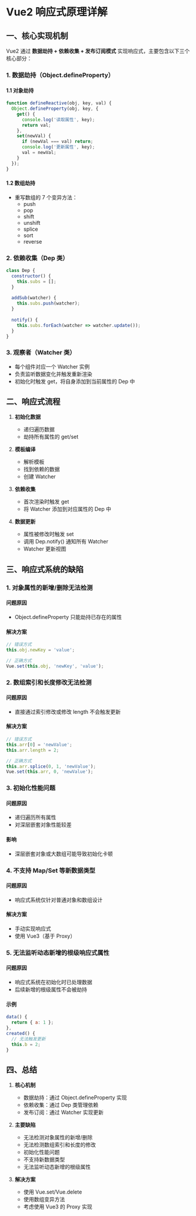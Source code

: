 # Vue2 响应式原理详解

## 一、核心实现机制

Vue2 通过 **数据劫持 + 依赖收集 + 发布订阅模式** 实现响应式，主要包含以下三个核心部分：

### 1. 数据劫持（Object.defineProperty）

#### 1.1 对象劫持
```javascript
function defineReactive(obj, key, val) {
  Object.defineProperty(obj, key, {
    get() {
      console.log('读取属性', key);
      return val;
    },
    set(newVal) {
      if (newVal === val) return;
      console.log('更新属性', key);
      val = newVal;
    }
  });
}
```

#### 1.2 数组劫持
- 重写数组的 7 个变异方法：
  - push
  - pop
  - shift
  - unshift
  - splice
  - sort
  - reverse

### 2. 依赖收集（Dep 类）

```javascript
class Dep {
  constructor() {
    this.subs = [];
  }
  
  addSub(watcher) {
    this.subs.push(watcher);
  }
  
  notify() {
    this.subs.forEach(watcher => watcher.update());
  }
}
```

### 3. 观察者（Watcher 类）
- 每个组件对应一个 Watcher 实例
- 负责监听数据变化并触发重新渲染
- 初始化时触发 get，将自身添加到当前属性的 Dep 中

## 二、响应式流程

1. **初始化数据**
   - 递归遍历数据
   - 劫持所有属性的 get/set

2. **模板编译**
   - 解析模板
   - 找到依赖的数据
   - 创建 Watcher

3. **依赖收集**
   - 首次渲染时触发 get
   - 将 Watcher 添加到对应属性的 Dep 中

4. **数据更新**
   - 属性被修改时触发 set
   - 调用 Dep.notify() 通知所有 Watcher
   - Watcher 更新视图

## 三、响应式系统的缺陷

### 1. 对象属性的新增/删除无法检测

#### 问题原因
- Object.defineProperty 只能劫持已存在的属性

#### 解决方案
```javascript
// 错误方式
this.obj.newKey = 'value';

// 正确方式
Vue.set(this.obj, 'newKey', 'value');
```

### 2. 数组索引和长度修改无法检测

#### 问题原因
- 直接通过索引修改或修改 length 不会触发更新

#### 解决方案
```javascript
// 错误方式
this.arr[0] = 'newValue';
this.arr.length = 2;

// 正确方式
this.arr.splice(0, 1, 'newValue');
Vue.set(this.arr, 0, 'newValue');
```

### 3. 初始化性能问题

#### 问题原因
- 递归遍历所有属性
- 对深层嵌套对象性能较差

#### 影响
- 深层嵌套对象或大数组可能导致初始化卡顿

### 4. 不支持 Map/Set 等新数据类型

#### 问题原因
- 响应式系统仅针对普通对象和数组设计

#### 解决方案
- 手动实现响应式
- 使用 Vue3（基于 Proxy）

### 5. 无法监听动态新增的根级响应式属性

#### 问题原因
- 响应式系统在初始化时已处理数据
- 后续新增的根级属性不会被劫持

#### 示例
```javascript
data() {
  return { a: 1 };
},
created() {
  // 无法触发更新
  this.b = 2;
}
```

## 四、总结

1. **核心机制**
   - 数据劫持：通过 Object.defineProperty 实现
   - 依赖收集：通过 Dep 类管理依赖
   - 发布订阅：通过 Watcher 实现更新

2. **主要缺陷**
   - 无法检测对象属性的新增/删除
   - 无法检测数组索引和长度的修改
   - 初始化性能问题
   - 不支持新数据类型
   - 无法监听动态新增的根级属性

3. **解决方案**
   - 使用 Vue.set/Vue.delete
   - 使用数组变异方法
   - 考虑使用 Vue3 的 Proxy 实现
